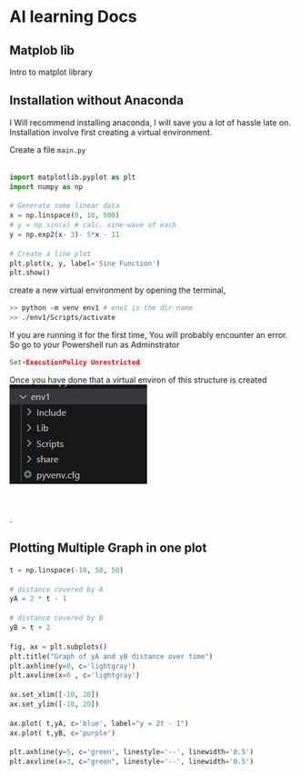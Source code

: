 # AI learning Docs

## Matplob lib

Intro to matplot library

## Installation without Anaconda

I Will recommend installing anaconda, I will save you a lot of hassle late on.
Installation involve first creating a virtual environment.

Create a file `main.py`

```py

import matplotlib.pyplot as plt
import numpy as np

# Generate some linear data
x = np.linspace(0, 10, 500)
# y = np.sin(x) # calc. sine-wave of each
y = np.exp2(x- 3)- 5*x - 11

# Create a line plot
plt.plot(x, y, label='Sine Function')
plt.show()
```

create a new virtual environment by opening the terminal,

```bash
>> python -m venv env1 # env1 is the dir name
>> ./env1/Scripts/activate
```

If you are running it for the first time, You will probably encounter an error. So go to your Powershell run as Adminstrator

```cmd
Set-ExecutionPolicy Unrestricted
```
Once you have done that a virtual environ of this structure is created
![alt text](./ai-dev-docs/img/image.png)
\
\
\
\
.


## Plotting Multiple Graph in one plot

```python
t = np.linspace(-10, 50, 50)

# distance covered by A
yA = 2 * t - 1

# distance covered by B
yB = t + 2

fig, ax = plt.subplots()
plt.title("Graph of yA and yB distance over time")
plt.axhline(y=0, c='lightgray')
plt.axvline(x=0 , c='lightgray')

ax.set_xlim([-10, 20])
ax.set_ylim([-10, 20])

ax.plot( t,yA, c='blue', label="y = 2t - 1")
ax.plot( t,yB, c='purple')

plt.axhline(y=5, c='green', linestyle='--', linewidth='0.5')
plt.axvline(x=3, c="green", linestyle='--', linewidth='0.5')
```